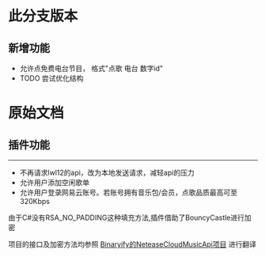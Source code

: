 
# 此分支版本

## 新增功能
- 允许点免费电台节目， 格式"点歌 电台 数字id"
- TODO 尝试优化结构 

# 原始文档

## 插件功能
---
- 不再请求lwl12的api，改为本地发送请求，减轻api的压力
- 允许用户添加空闲歌单
- 允许用户登录网易云账号。若账号拥有音乐包/会员，点歌品质最高可至320Kbps

由于C#没有RSA_NO_PADDING这种填充方法,插件借助了BouncyCastle进行加密

项目的接口及加密方法均参照 [Binaryify的NeteaseCloudMusicApi项目](https://github.com/Binaryify/NeteaseCloudMusicApi) 进行翻译
